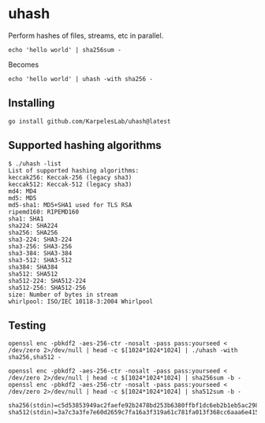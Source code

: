 # uhash

Perform hashes of files, streams, etc in parallel.

    echo 'hello world' | sha256sum -

Becomes

    echo 'hello world' | uhash -with sha256 -

## Installing

    go install github.com/KarpelesLab/uhash@latest

## Supported hashing algorithms

```
$ ./uhash -list
List of supported hashing algorithms:
keccak256: Keccak-256 (legacy sha3)
keccak512: Keccak-512 (legacy sha3)
md4: MD4
md5: MD5
md5-sha1: MD5+SHA1 used for TLS RSA
ripemd160: RIPEMD160
sha1: SHA1
sha224: SHA224
sha256: SHA256
sha3-224: SHA3-224
sha3-256: SHA3-256
sha3-384: SHA3-384
sha3-512: SHA3-512
sha384: SHA384
sha512: SHA512
sha512-224: SHA512-224
sha512-256: SHA512-256
size: Number of bytes in stream
whirlpool: ISO/IEC 10118-3:2004 Whirlpool
```

## Testing

    openssl enc -pbkdf2 -aes-256-ctr -nosalt -pass pass:yourseed < /dev/zero 2>/dev/null | head -c $[1024*1024*1024] | ./uhash -with sha256,sha512 -

    openssl enc -pbkdf2 -aes-256-ctr -nosalt -pass pass:yourseed < /dev/zero 2>/dev/null | head -c $[1024*1024*1024] | sha256sum -b -
    openssl enc -pbkdf2 -aes-256-ctr -nosalt -pass pass:yourseed < /dev/zero 2>/dev/null | head -c $[1024*1024*1024] | sha512sum -b -

    sha256(stdin)=c5d53853949ac2faefe92b2478bd253b6380ffbf1dc6eb2b1eb5ac298f6cd7be
    sha512(stdin)=3a7c3a3fe7e60d2659c7fa16a3f319a61c781fa013f368cc6aaa6e415828d4eb6fd953f4bb0b0080c10f3474e8e97c2cf66527d852d8d9a4c0c5800e5242a5e3

